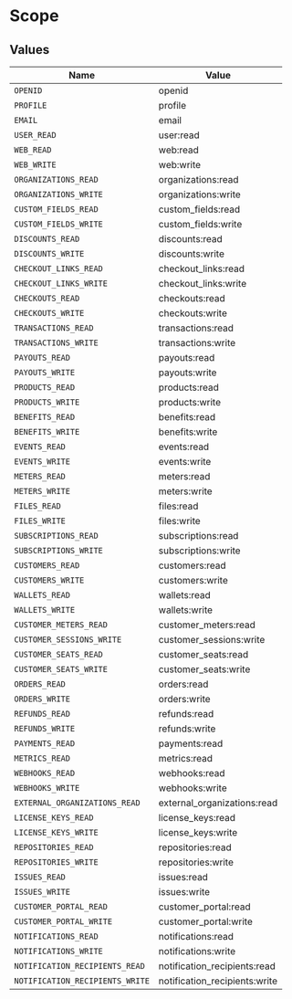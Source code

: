 # Scope


## Values

| Name                            | Value                           |
| ------------------------------- | ------------------------------- |
| `OPENID`                        | openid                          |
| `PROFILE`                       | profile                         |
| `EMAIL`                         | email                           |
| `USER_READ`                     | user:read                       |
| `WEB_READ`                      | web:read                        |
| `WEB_WRITE`                     | web:write                       |
| `ORGANIZATIONS_READ`            | organizations:read              |
| `ORGANIZATIONS_WRITE`           | organizations:write             |
| `CUSTOM_FIELDS_READ`            | custom_fields:read              |
| `CUSTOM_FIELDS_WRITE`           | custom_fields:write             |
| `DISCOUNTS_READ`                | discounts:read                  |
| `DISCOUNTS_WRITE`               | discounts:write                 |
| `CHECKOUT_LINKS_READ`           | checkout_links:read             |
| `CHECKOUT_LINKS_WRITE`          | checkout_links:write            |
| `CHECKOUTS_READ`                | checkouts:read                  |
| `CHECKOUTS_WRITE`               | checkouts:write                 |
| `TRANSACTIONS_READ`             | transactions:read               |
| `TRANSACTIONS_WRITE`            | transactions:write              |
| `PAYOUTS_READ`                  | payouts:read                    |
| `PAYOUTS_WRITE`                 | payouts:write                   |
| `PRODUCTS_READ`                 | products:read                   |
| `PRODUCTS_WRITE`                | products:write                  |
| `BENEFITS_READ`                 | benefits:read                   |
| `BENEFITS_WRITE`                | benefits:write                  |
| `EVENTS_READ`                   | events:read                     |
| `EVENTS_WRITE`                  | events:write                    |
| `METERS_READ`                   | meters:read                     |
| `METERS_WRITE`                  | meters:write                    |
| `FILES_READ`                    | files:read                      |
| `FILES_WRITE`                   | files:write                     |
| `SUBSCRIPTIONS_READ`            | subscriptions:read              |
| `SUBSCRIPTIONS_WRITE`           | subscriptions:write             |
| `CUSTOMERS_READ`                | customers:read                  |
| `CUSTOMERS_WRITE`               | customers:write                 |
| `WALLETS_READ`                  | wallets:read                    |
| `WALLETS_WRITE`                 | wallets:write                   |
| `CUSTOMER_METERS_READ`          | customer_meters:read            |
| `CUSTOMER_SESSIONS_WRITE`       | customer_sessions:write         |
| `CUSTOMER_SEATS_READ`           | customer_seats:read             |
| `CUSTOMER_SEATS_WRITE`          | customer_seats:write            |
| `ORDERS_READ`                   | orders:read                     |
| `ORDERS_WRITE`                  | orders:write                    |
| `REFUNDS_READ`                  | refunds:read                    |
| `REFUNDS_WRITE`                 | refunds:write                   |
| `PAYMENTS_READ`                 | payments:read                   |
| `METRICS_READ`                  | metrics:read                    |
| `WEBHOOKS_READ`                 | webhooks:read                   |
| `WEBHOOKS_WRITE`                | webhooks:write                  |
| `EXTERNAL_ORGANIZATIONS_READ`   | external_organizations:read     |
| `LICENSE_KEYS_READ`             | license_keys:read               |
| `LICENSE_KEYS_WRITE`            | license_keys:write              |
| `REPOSITORIES_READ`             | repositories:read               |
| `REPOSITORIES_WRITE`            | repositories:write              |
| `ISSUES_READ`                   | issues:read                     |
| `ISSUES_WRITE`                  | issues:write                    |
| `CUSTOMER_PORTAL_READ`          | customer_portal:read            |
| `CUSTOMER_PORTAL_WRITE`         | customer_portal:write           |
| `NOTIFICATIONS_READ`            | notifications:read              |
| `NOTIFICATIONS_WRITE`           | notifications:write             |
| `NOTIFICATION_RECIPIENTS_READ`  | notification_recipients:read    |
| `NOTIFICATION_RECIPIENTS_WRITE` | notification_recipients:write   |